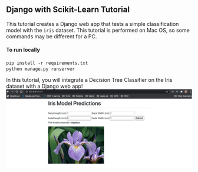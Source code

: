 
## Django with Scikit-Learn Tutorial
This tutorial creates a Django web app that tests a simple classification model with the `iris` dataset. This tutorial is performed on Mac OS, so some commands may be different for a PC.

#### To run locally
```
pip install -r requirements.txt
python manage.py runserver
```

In this tutorial, you will integrate a Decision Tree Classifier on the Iris dataset with a Django web app!
<img src="tutorial_imgs/model-prediction-images.png">
